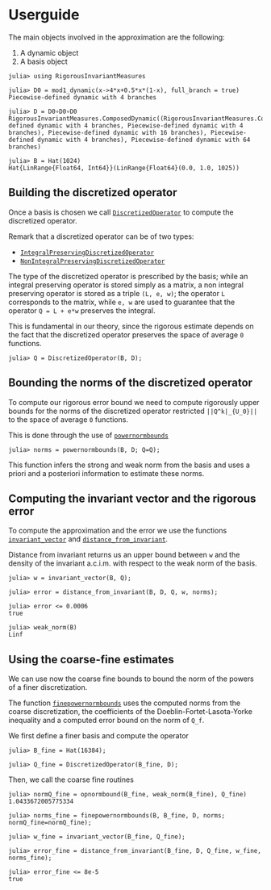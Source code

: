 # Userguide

The main objects involved in the approximation are the following:
1. A dynamic object
2. A basis object 

```jldoctest userguide
julia> using RigorousInvariantMeasures

julia> D0 = mod1_dynamic(x->4*x+0.5*x*(1-x), full_branch = true)
Piecewise-defined dynamic with 4 branches

julia> D = D0∘D0∘D0
RigorousInvariantMeasures.ComposedDynamic((RigorousInvariantMeasures.ComposedDynamic((Piecewise-defined dynamic with 4 branches, Piecewise-defined dynamic with 4 branches), Piecewise-defined dynamic with 16 branches), Piecewise-defined dynamic with 4 branches), Piecewise-defined dynamic with 64 branches)

julia> B = Hat(1024)
Hat{LinRange{Float64, Int64}}(LinRange{Float64}(0.0, 1.0, 1025))
```

## Building the discretized operator
Once a basis is chosen we call [`DiscretizedOperator`](@ref)
to compute the discretized operator.

Remark that a discretized operator can be of two types:
- [`IntegralPreservingDiscretizedOperator`](@ref)
- [`NonIntegralPreservingDiscretizedOperator`](@ref)

The type of the discretized operator is prescribed by the basis;
while an integral preserving operator is stored simply as a matrix,
a non integral preserving operator is stored as a triple
``(L, e, w)``; the operator ``L`` corresponds to the matrix,
while ``e, w`` are used to guarantee that the operator ``Q = L + e*w``
preserves the integral.

This is fundamental in our theory, since the rigorous estimate depends on the fact that the 
discretized operator preserves the space of average ``0`` functions.

```jldoctest userguide; filter = r".*"s
julia> Q = DiscretizedOperator(B, D);
```


## Bounding the norms of the discretized operator

To compute our rigorous error bound we need to compute rigorously
upper bounds for the norms of the discretized operator restricted 
``||Q^k|_{U_0}||`` to the space of average ``0`` functions.

This is done through the use of [`powernormbounds`](@ref)

```jldoctest userguide; filter = r".*"s
julia> norms = powernormbounds(B, D; Q=Q);
```

This function infers the strong and weak norm from the basis and uses a priori 
and a posteriori information to estimate these norms.

## Computing the invariant vector and the rigorous error
To compute the approximation and the error we use the functions 
[`invariant_vector`](@ref) and [`distance_from_invariant`](@ref).

Distance from invariant returns us an upper bound between 
``w`` and the density of the invariant a.c.i.m. with respect to the 
weak norm of the basis.

```jldoctest userguide
julia> w = invariant_vector(B, Q);

julia> error = distance_from_invariant(B, D, Q, w, norms);

julia> error <= 0.0006
true

julia> weak_norm(B)
Linf
```

## Using the coarse-fine estimates
We can use now the coarse fine bounds to bound the norm of the powers
of a finer discretization.

The function [`finepowernormbounds`](@ref) uses the computed norms 
from the coarse discretization, the coefficients of the Doeblin-Fortet-Lasota-Yorke
inequality and a computed error bound on the norm of ``Q_f``. 

We first define a finer basis and compute the operator
```jldoctest userguide; filter = r".*"s 
julia> B_fine = Hat(16384);

julia> Q_fine = DiscretizedOperator(B_fine, D);
```

Then, we call the coarse fine routines
```jldoctest userguide
julia> normQ_fine = opnormbound(B_fine, weak_norm(B_fine), Q_fine)
1.0433672005775334

julia> norms_fine = finepowernormbounds(B, B_fine, D, norms; normQ_fine=normQ_fine);

julia> w_fine = invariant_vector(B_fine, Q_fine);
     
julia> error_fine = distance_from_invariant(B_fine, D, Q_fine, w_fine, norms_fine);

julia> error_fine <= 8e-5
true
```
